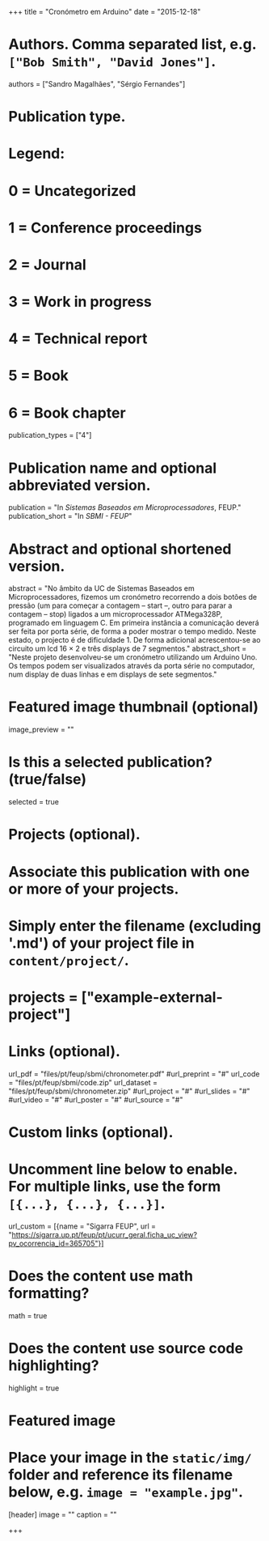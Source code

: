 +++
title = "Cronómetro em Arduino"
date = "2015-12-18"

# Authors. Comma separated list, e.g. `["Bob Smith", "David Jones"]`.
authors = ["Sandro Magalhães", "Sérgio Fernandes"]

# Publication type.
# Legend:
# 0 = Uncategorized
# 1 = Conference proceedings
# 2 = Journal
# 3 = Work in progress
# 4 = Technical report
# 5 = Book
# 6 = Book chapter
publication_types = ["4"]

# Publication name and optional abbreviated version.
publication = "In *Sistemas Baseados em Microprocessadores*, FEUP."
publication_short = "In *SBMI - FEUP*"

# Abstract and optional shortened version.
abstract = "No âmbito da UC de Sistemas Baseados em Microprocessadores, fizemos um cronómetro recorrendo a dois botões de pressão (um para começar a contagem – start –, outro para parar a contagem – stop) ligados a um microprocessador ATMega328P, programado em linguagem C. Em primeira instância a comunicação deverá ser feita por porta série, de forma a poder mostrar o tempo medido. Neste estado, o projecto é de dificuldade 1. De forma adicional acrescentou-se ao circuito um lcd 16 × 2 e três displays de 7 segmentos."
abstract_short = "Neste projeto desenvolveu-se um cronómetro utilizando um Arduino Uno. Os tempos podem ser visualizados através da porta série no computador, num display de duas linhas e em displays de sete segmentos."

# Featured image thumbnail (optional)
image_preview = ""

# Is this a selected publication? (true/false)
selected = true

# Projects (optional).
#   Associate this publication with one or more of your projects.
#   Simply enter the filename (excluding '.md') of your project file in `content/project/`.
# projects = ["example-external-project"]

# Links (optional).
url_pdf = "files/pt/feup/sbmi/chronometer.pdf"
#url_preprint = "#"
url_code = "files/pt/feup/sbmi/code.zip"
url_dataset = "files/pt/feup/sbmi/chronometer.zip"
#url_project = "#"
#url_slides = "#"
#url_video = "#"
#url_poster = "#"
#url_source = "#"

# Custom links (optional).
#   Uncomment line below to enable. For multiple links, use the form `[{...}, {...}, {...}]`.
url_custom = [{name = "Sigarra FEUP", url = "https://sigarra.up.pt/feup/pt/ucurr_geral.ficha_uc_view?pv_ocorrencia_id=365705"}]

# Does the content use math formatting?
math = true

# Does the content use source code highlighting?
highlight = true

# Featured image
# Place your image in the `static/img/` folder and reference its filename below, e.g. `image = "example.jpg"`.
[header]
image = ""
caption = ""

+++
